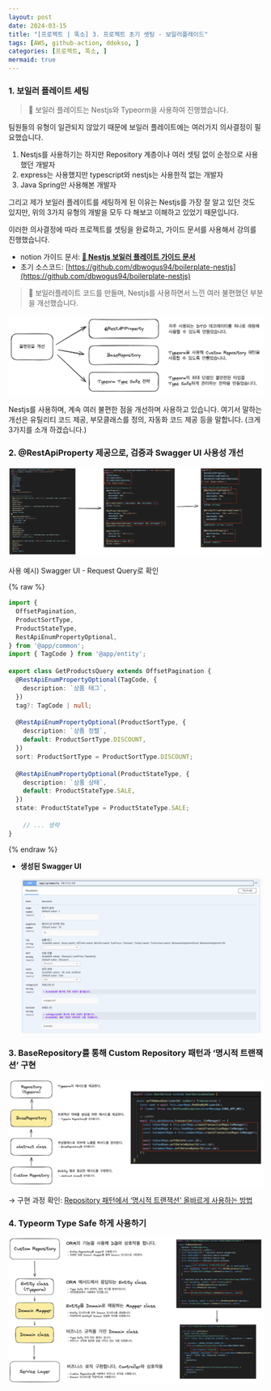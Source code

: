 ```yaml
---
layout: post
date: 2024-03-15
title: "[프로젝트 | 똑소] 3. 프로젝트 초기 셋팅 - 보일러플레이드"
tags: [AWS, github-action, ddokso, ]
categories: [프로젝트, 똑소, ]
mermaid: true
---
```




### 1. 보일러 플레이트 세팅


> 📌 보일러 플레이트는 Nestjs와 Typeorm을 사용하여 진행했습니다.


팀원들의 유형이 일관되지 않았기 때문에 보일러 플레이트에는 여러가지 의사결정이 필요했습니다.

1. Nestjs를 사용하기는 하지만 Repository 계층이나 여러 셋팅 없이 순정으로 사용했던 개발자
2. express는 사용했지만 typescript와 nestjs는 사용한적 없는 개발자
3. Java Spring만 사용해본 개발자

그리고 제가 보일러 플레이트를 세팅하게 된 이유는 Nestjs를 가장 잘 알고 있던 것도 있지만, 위의 3가지 유형의 개발을 모두 다 해보고 이해하고 있었기 때문입니다.


이러한 의사결정에 따라 프로젝트를 셋팅을 완료하고, 가이드 문서를 사용해서 강의를 진행했습니다.

- notion 가이드 문서: [**🔎 Nestjs 보일러 플레이트 가이드 문서**](https://www.notion.so/89a23d8a3b414100b78b1d5fd81a09fb)
- 초기 소스코드:  [https://github.com/dbwogus94/boilerplate-nestjs](https://github.com/dbwogus94/boilerplate-nestjs)

> 📌 보일러플레이트 코드를 만들며, Nestjs를 사용하면서 느낀 여러 불편했던 부분을 개선했습니다.


![0](/assets/img/2024-03-15-프로젝트--똑소-3.-프로젝트-초기-셋팅---보일러플레이드.md/0.png)


Nestjs를 사용하며, 계속 여러 불편한 점을 개선하며 사용하고 있습니다.
여기서 말하는 개선은 유틸리티 코드 제공, 부모클래스를 정의, 자동화 코드 제공 등을 말합니다.
(크게 3가지를 소개 하겠습니다.)



### **2. @RestApiProperty 제공으로, 검증과 Swagger UI 사용성 개선**


![1](/assets/img/2024-03-15-프로젝트--똑소-3.-프로젝트-초기-셋팅---보일러플레이드.md/1.png)


사용 예시) Swagger UI - Request Query로 확인



{% raw %}
```typescript
import {
  OffsetPagination,
  ProductSortType,
  ProductStateType,
  RestApiEnumPropertyOptional,
} from '@app/common';
import { TagCode } from '@app/entity';

export class GetProductsQuery extends OffsetPagination {
  @RestApiEnumPropertyOptional(TagCode, {
    description: `상품 태그`,
  })
  tag?: TagCode | null;

  @RestApiEnumPropertyOptional(ProductSortType, {
    description: `상품 정렬`,
    default: ProductSortType.DISCOUNT,
  })
  sort: ProductSortType = ProductSortType.DISCOUNT;

  @RestApiEnumPropertyOptional(ProductStateType, {
    description: `상품 상태`,
    default: ProductStateType.SALE,
  })
  state: ProductStateType = ProductStateType.SALE;
	
	// ... 생략
}
```
{% endraw %}


- **생성된 Swagger UI**

	![2](/assets/img/2024-03-15-프로젝트--똑소-3.-프로젝트-초기-셋팅---보일러플레이드.md/2.png)



### **3. BaseRepository를 통해 Custom Repository 패턴과 ‘명시적 트랜잭션’ 구현**


![3](/assets/img/2024-03-15-프로젝트--똑소-3.-프로젝트-초기-셋팅---보일러플레이드.md/3.png)


→ 구현 과정 확인: [Repository 패턴에서 ‘명시적 트랜잭션’ 올바르게 사용하는 방법 ](https://dbwogus94.github.io/posts/%EA%B0%9C%EB%B0%9C-Typescript-Repository-%ED%8C%A8%ED%84%B4%EC%97%90%EC%84%9C-%EB%AA%85%EC%8B%9C%EC%A0%81-%ED%8A%B8%EB%9E%9C%EC%9E%AD%EC%85%98-%EC%98%AC%EB%B0%94%EB%A5%B4%EA%B2%8C-%EC%82%AC%EC%9A%A9%ED%95%98%EB%8A%94-%EB%B0%A9%EB%B2%95/)



### **4. Typeorm Type Safe 하게 사용하기**


![4](/assets/img/2024-03-15-프로젝트--똑소-3.-프로젝트-초기-셋팅---보일러플레이드.md/4.png)

